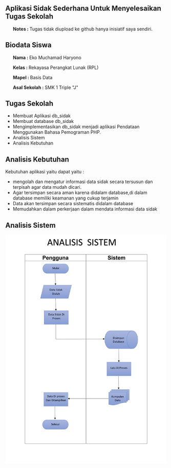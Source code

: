 ## Aplikasi Sidak Sederhana Untuk Menyelesaikan Tugas Sekolah

<ul><b>Notes : </b>Tugas tidak diupload ke github hanya inisiatif saya sendiri.</ul>

## Biodata Siswa

<ul><b>Nama : </b>Eko Muchamad Haryono</ul>
<ol><b>Kelas : </b>Rekayasa Perangkat Lunak (RPL)</ol>
<ol><b>Mapel : </b>Basis Data</ol>

<ol><b>Asal Sekolah : </b>SMK 1 Triple "J"</ol>

## Tugas Sekolah

- Membuat Aplikasi db_sidak
- Membuat database db_sidak
- Mengimplementasikan db_sidak menjadi aplikasi Pendataan Menggunakan Bahasa Pemograman PHP.
- Analisis Sistem
- Analisis Kebutuhan

## Analisis Kebutuhan

Kebutuhan aplikasi yaitu dapat yaitu :<br>

- mengolah dan mengatur informasi data sidak secara tersusun dan terpisah agar data mudah dicari.<br>
- Agar tersimpan secara aman karena didalam database,di dalam database memiliki keamanan yang cukup terjamin<br>
- Data akan tersimpan secara sistematis didalam database<br>
- Memudahkan dalam perkerjaan dalam mendata informasi data sidak<br>

## Analisis Sistem

<img src="assets_readme/Analisis_Sistem.jpg" alt="Analisis_Sistem">
